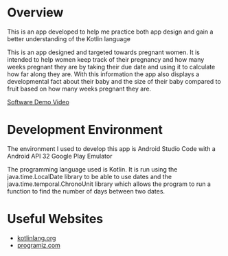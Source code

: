# Overview

This is an app developed to help me practice both app design and gain a better understanding of the Kotlin language

This is an app designed and targeted towards pregnant women. It is intended to help women keep track of their pregnancy and how many weeks pregnant they are by taking their due date and using it to calculate how far along they are. With this information the app also displays a developmental fact about their baby and the size of their baby compared to fruit based on how many weeks pregnant they are. 

[Software Demo Video]( https://youtu.be/Mo-y-AFa-h0)

# Development Environment

The environment I used to develop this app is Android Studio Code with a Android API 32 Google Play Emulator

The programming language used is Kotlin.  It is run using the java.time.LocalDate library to be able to use dates and the java.time.temporal.ChronoUnit library which allows the program to run a function to find the number of days between two dates.


# Useful Websites

* [kotlinlang.org]( https://kotlinlang.org/docs/functions.html)
* [programiz.com]( https://www.programiz.com/kotlin-programming/if-expression)

